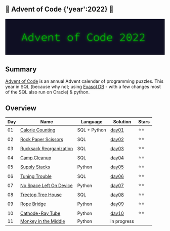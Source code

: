 ## 🎄 Advent of Code {'year':2022} 🎄

![AoC2022 logo](./header.png)

## Summary
[Advent of Code](http://adventofcode.com/) is an annual Advent calendar of programming puzzles. This year in SQL (because why not; using [Exasol DB](https://www.exasol.com/de/) - with a few changes most of the SQL also run on Oracle) & python.


## Overview

| Day | Name                                                             | Language            | Solution          | Stars |
| --- | ---------------------------------------------------------------- | --------------------| ----------------- | ----- |
| 01  | [Calorie Counting](https://adventofcode.com/2022/day/1)          |  SQL + Python       | [day01](./day01)  | ⭐⭐ |
| 02  | [Rock Paper Scissors](https://adventofcode.com/2022/day/2)       |  SQL                | [day02](./day02)  | ⭐⭐ |
| 03  | [Rucksack Reorganization](https://adventofcode.com/2022/day/3)   |  SQL                | [day03](./day03)  | ⭐⭐ |
| 04  | [Camp Cleanup](https://adventofcode.com/2022/day/4)              |  SQL                | [day04](./day04)  | ⭐⭐ |
| 05  | [Supply Stacks](https://adventofcode.com/2022/day/5)             |  Python             | [day05](./day05)  | ⭐⭐ |
| 06  | [Tuning Trouble](https://adventofcode.com/2022/day/6)            |  SQL                | [day06](./day06)  | ⭐⭐ |
| 07  | [No Space Left On Device](https://adventofcode.com/2022/day/7)   |  Python             | [day07](./day07)  | ⭐⭐ |
| 08  | [Treetop Tree House](https://adventofcode.com/2022/day/8)        |  SQL                | [day08](./day08)  | ⭐⭐ |
| 09  | [Rope Bridge](https://adventofcode.com/2022/day/9)               |  Python             | [day09](./day09)  | ⭐⭐ |
| 10  | [Cathode-Ray Tube](https://adventofcode.com/2022/day/10)         |  Python             | [day10](./day10)  | ⭐⭐ |
| 11  | [Monkey in the Middle](https://adventofcode.com/2022/day/11)     |  Python             | in progress       |       |


